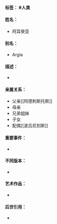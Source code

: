 #### 标签： #人类
#### 姓名：
- 阿耳癸亚
#### 别名：
- Argia
#### 描述：
- 
#### 亲属关系：
- 父亲[[阿德刺斯托斯]]
- 母亲
- 兄弟姐妹
- 子女
- 配偶[[波吕尼刻斯]]
#### 重要事件：
- 
#### 不同版本：
- 
#### 艺术作品：
- 
#### 后世引用：
- 